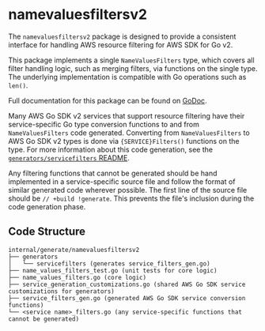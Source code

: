 # namevaluesfiltersv2

The `namevaluesfiltersv2` package is designed to provide a consistent interface for handling AWS resource filtering for AWS SDK for Go v2.

This package implements a single `NameValuesFilters` type, which covers all filter handling logic, such as merging filters, via functions on the single type. The underlying implementation is compatible with Go operations such as `len()`.

Full documentation for this package can be found on [GoDoc](https://godoc.org/terraform-provider-awsgps/internal/generate/namevaluesfiltersv2).

Many AWS Go SDK v2 services that support resource filtering have their service-specific Go type conversion functions to and from `NameValuesFilters` code generated. Converting from `NameValuesFilters` to AWS Go SDK v2 types is done via `{SERVICE}Filters()` functions on the type. For more information about this code generation, see the [`generators/servicefilters` README](generators/servicefilters/README.md).

Any filtering functions that cannot be generated should be hand implemented in a service-specific source file and follow the format of similar generated code wherever possible. The first line of the source file should be `// +build !generate`. This prevents the file's inclusion during the code generation phase.

## Code Structure

```text
internal/generate/namevaluesfiltersv2
├── generators
│   └── servicefilters (generates service_filters_gen.go)
├── name_values_filters_test.go (unit tests for core logic)
├── name_values_filters.go (core logic)
├── service_generation_customizations.go (shared AWS Go SDK service customizations for generators)
├── service_filters_gen.go (generated AWS Go SDK service conversion functions)
└── <service name>_filters.go (any service-specific functions that cannot be generated)
```
